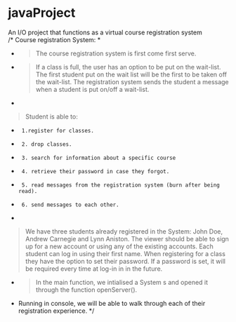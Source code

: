 # javaProject
An I/O project that functions as a virtual course registration system  
/* Course registration System:
 *
 * >The course registration system is first come first serve.
 * >If a class is full, the user has an option to be put on the wait-list. The first student put on the
  wait list will be the first to be taken off the wait-list. The registration system sends the student
  a message when a student is put on/off a wait-list.
 *
  >Student is able to:
 * 	    1.register for classes.
 * 		2. drop classes.
 * 		3. search for information about a specific course
 * 		4. retrieve their password in case they forgot.
 * 		5. read messages from the registration system (burn after being read).
 * 	    6. send messages to each other.
 *
> We have three students already registered in the System: John Doe, Andrew Carnegie and Lynn Aniston. The viewer
should be able to sign up for a new account or using any of the existing accounts. Each student can log in using their first name. When registering for a class they have the option to set their password. If a
password is set, it will be required every time at log-in in in the future.

 * >In the main function, we intialised a System s and opened it through the function openServer().
 *  Running in console, we will be able to walk through each of their registration experience.
*/
